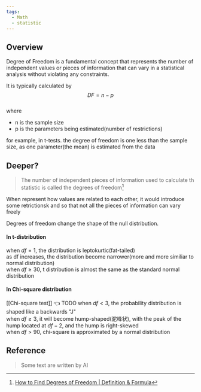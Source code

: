 ```yaml
---
tags:
  - Math
  - statistic
---
```


## Overview

Degree of Freedom is a fundamental concept that represents the number of independent values or pieces of information that can vary in a statistical analysis without violating any constraints.   

It is typically calculated by  
$$DF = n - p$$  
where  
- n is the sample size
- p is the parameters being estimated(number of restrictions)

for example, in t-tests. the degree of freedom is one less than the sample size, as one parameter(the mean) is estimated from the data  

## Deeper?

> The number of independent pieces of information used to calculate th statistic is called the degrees of freedom[^1]  

When represent how values are related to each other, it would introduce some retrictionsk and so that not all the pieces of information can vary freely  

Degrees of freedom change the shape of the null distribution.  

#### In t-distribution

when $df = 1$,  the distribution is leptokurtic(fat-tailed)  
as df increases, the distribution become narrower(more and more similiar to normal distribution)  
when $df \ge 30$, t distribution is almost the same as the standard normal distribution   

#### In Chi-square distribution
[[Chi-square test]] 👈 TODO
when $df < 3$, the probability distribution is shaped like a backwards "J"  
when $df \ge 3$, it will become hump-shaped(驼峰状), with the peak of the hump located at $df - 2$, and the hump is right-skewed  
when $df > 90$, chi-square is approximated by a normal distribution  


## Reference

[^1]: [How to Find Degrees of Freedom | Definition & Formula](https://www.scribbr.com/statistics/degrees-of-freedom/)

> Some text are written by AI
